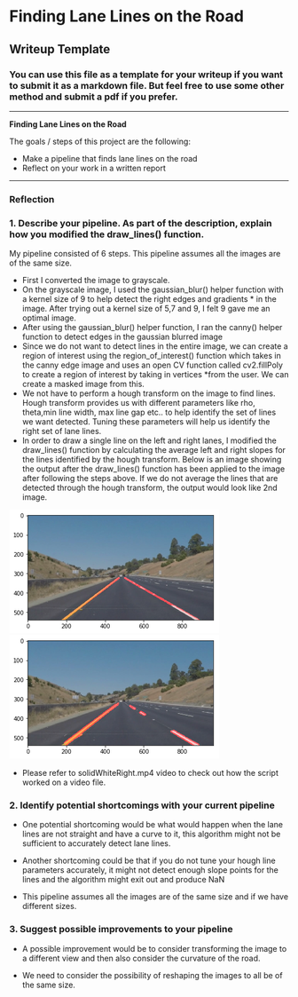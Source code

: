 # **Finding Lane Lines on the Road** 

## Writeup Template

### You can use this file as a template for your writeup if you want to submit it as a markdown file. But feel free to use some other method and submit a pdf if you prefer.

---

**Finding Lane Lines on the Road**

The goals / steps of this project are the following:
* Make a pipeline that finds lane lines on the road
* Reflect on your work in a written report


[//]: # (Image References)

[image1]: ./DrawLinesOnLanesOutput.png "Output image after detecting lane lines after averaging"
[image2]: ./DrawLinesOnLanesBeforeAvg.png "Output image after detecting lane lines before averaging left and right lines"

---

### Reflection

### 1. Describe your pipeline. As part of the description, explain how you modified the draw_lines() function.

My pipeline consisted of 6 steps. This pipeline assumes all the images are of the same size. 
* First I converted the image to grayscale. 
* On the grayscale image, I used the gaussian_blur() helper function with a kernel size of 9 to help detect the right edges and gradients * in the image. After trying out a kernel size of 5,7 and 9, I felt 9 gave me an optimal image. 
* After using the gaussian_blur() helper function, I ran the canny() helper function to detect edges in the gaussian blurred image
* Since we do not want to detect lines in the entire image, we can create a region of interest using the region_of_interest() function which takes in the canny edge image and uses an open CV function called cv2.fillPoly to create a region of interest by taking in vertices *from the user. We can create a masked image from this. 
* We not have to perform a hough transform on the image to find lines. Hough transform provides us with different parameters like rho, theta,min line width, max line gap etc.. to help identify the set of lines we want detected. Tuning these parameters will help us identify the right set of lane lines.
* In order to draw a single line on the left and right lanes, I modified the draw_lines() function by calculating the average left and right slopes for the lines identified by the hough transform. Below is an image showing the output after the draw_lines() function has been applied to the image after following the steps above. If we do not average the lines that are detected through the hough transform, the output would look like 2nd image. 

![alt text][image1]
![alt text][image2]

* Please refer to solidWhiteRight.mp4 video to check out how the script worked on a video file. 


### 2. Identify potential shortcomings with your current pipeline


* One potential shortcoming would be what would happen when the lane lines are not straight and have a curve to it, this algorithm might not be sufficient to accurately detect lane lines. 

* Another shortcoming could be that if you do not tune your hough line parameters accurately, it might not detect enough slope points for the lines and the algorithm might exit out and produce NaN

* This pipeline assumes all the images are of the same size and if we have different sizes.


### 3. Suggest possible improvements to your pipeline

* A possible improvement would be to consider transforming the image to a different view and then also consider the curvature of the road.

* We need to consider the possibility of reshaping the images to all be of the same size.
